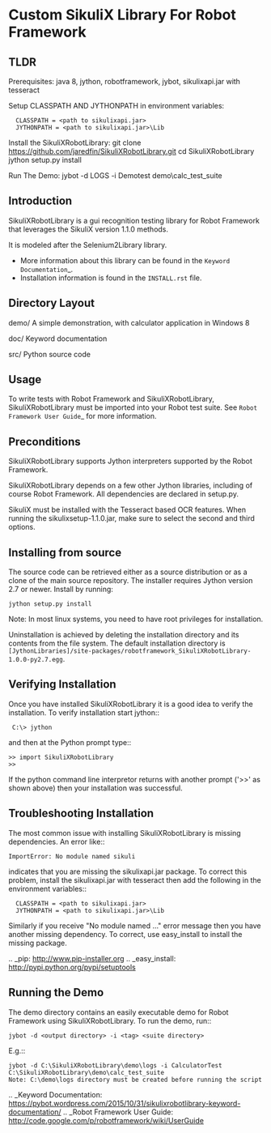 Custom SikuliX Library For Robot Framework
==================================================

TLDR
-----------
Prerequisites: java 8, jython, robotframework, jybot, sikulixapi.jar with tesseract

Setup CLASSPATH AND JYTHONPATH in environment variables:

      CLASSPATH = <path to sikulixapi.jar>
      JYTHONPATH = <path to sikulixapi.jar>\Lib

Install the SikuliXRobotLibrary:
      git clone https://github.com/jaredfin/SikuliXRobotLibrary.git
      cd SikuliXRobotLibrary
      jython setup.py install

Run The Demo:
      jybot -d LOGS -i Demotest demo\calc_test_suite

Introduction
------------

SikuliXRobotLibrary is a gui recognition testing library for Robot Framework
that leverages the SikuliX version 1.1.0 methods.

It is modeled after the Selenium2Library library.

- More information about this library can be found in the `Keyword Documentation`_.
- Installation information is found in the `INSTALL.rst` file.


Directory Layout
----------------

demo/
    A simple demonstration, with calculator application in Windows 8

doc/
    Keyword documentation

src/
    Python source code


Usage
-----

To write tests with Robot Framework and SikuliXRobotLibrary, 
SikuliXRobotLibrary must be imported into your Robot test suite.
See `Robot Framework User Guide`_ for more information.

Preconditions
-------------

SikuliXRobotLibrary supports Jython interpreters supported by the
Robot Framework.

SikuliXRobotLibrary depends on a few other Jython libraries, including
of course Robot Framework. All dependencies are declared in setup.py.

SikuliX must be installed with the Tesseract based OCR features. When running the sikulixsetup-1.1.0.jar,
make sure to select the second and third options.


Installing from source
----------------------

The source code can be retrieved either as a source distribution or as a clone
of the main source repository. The installer requires Jython version 2.7 or
newer. Install by running:

    jython setup.py install

Note: In most linux systems, you need to have root privileges for installation.

Uninstallation is achieved by deleting the installation directory and its
contents from the file system. The default installation directory is
`[JythonLibraries]/site-packages/robotframework_SikuliXRobotLibrary-1.0.0-py2.7.egg`.


Verifying Installation
----------------------

Once you have installed SikuliXRobotLibrary it is a good idea to verify the installation. To verify installation start jython::

     C:\> jython

and then at the Python prompt type::

    >> import SikuliXRobotLibrary
    >>

If the python command line interpretor returns with another prompt ('>>' as shown above) then your installation was successful.

Troubleshooting Installation
----------------------------

The most common issue with installing SikuliXRobotLibrary is missing dependencies. An error like::

    ImportError: No module named sikuli

indicates that you are missing the sikulixapi.jar package.  To correct this problem, install the sikulixapi.jar with tesseract
then add the following in the environment variables::

      CLASSPATH = <path to sikulixapi.jar>
      JYTHONPATH = <path to sikulixapi.jar>\Lib

Similarly if you receive "No module named ..." error message then you have another missing dependency.  To correct, use easy_install to install the missing package.

.. _pip: http://www.pip-installer.org
.. _easy_install: http://pypi.python.org/pypi/setuptools

Running the Demo
----------------

The demo directory contains an easily executable demo for Robot Framework
using SikuliXRobotLibrary. To run the demo, run::

    jybot -d <output directory> -i <tag> <suite directory>

E.g.::

    jybot -d C:\SikuliXRobotLibrary\demo\logs -i CalculatorTest C:\SikuliXRobotLibrary\demo\calc_test_suite
    Note: C:\demo\logs directory must be created before running the script
	

.. _Keyword Documentation: https://pybot.wordpress.com/2015/10/31/sikulixrobotlibrary-keyword-documentation/
.. _Robot Framework User Guide: http://code.google.com/p/robotframework/wiki/UserGuide
